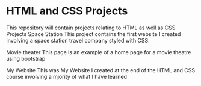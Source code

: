 # HTML and CSS Projects
 This repository will contain projects relating to HTML as well as CSS
 Projects
 Space Station
 This project contains the first website I created involving a space station travel company styled with CSS.

 Movie theater
 This page is an example of a home page for a movie theatre using bootstrap

 My Website
 This was My Website I created at the end of the HTML and CSS course involving a mjority of what I have learned

